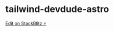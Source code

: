 # tailwind-devdude-astro

[Edit on StackBlitz ⚡️](https://stackblitz.com/edit/withastro-astro-lnxtvy)